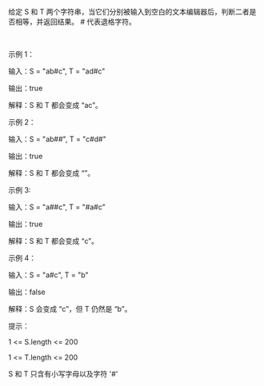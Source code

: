 给定 S 和 T 两个字符串，当它们分别被输入到空白的文本编辑器后，判断二者是否相等，并返回结果。 # 代表退格字符。

 

示例 1：

输入：S = "ab#c", T = "ad#c"

输出：true

解释：S 和 T 都会变成 “ac”。

示例 2：

输入：S = "ab##", T = "c#d#"

输出：true

解释：S 和 T 都会变成 “”。

示例 3:

输入：S = "a##c", T = "#a#c"

输出：true

解释：S 和 T 都会变成 “c”。

示例 4：

输入：S = "a#c", T = "b"

输出：false

解释：S 会变成 “c”，但 T 仍然是 “b”。
 

提示：

1 <= S.length <= 200

1 <= T.length <= 200

S 和 T 只含有小写字母以及字符 '#'

